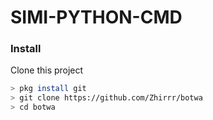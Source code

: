 # SIMI-PYTHON-CMD
### Install
Clone this project

```bash
> pkg install git
> git clone https://github.com/Zhirrr/botwa
> cd botwa
```
